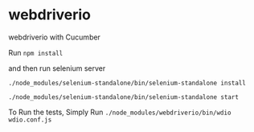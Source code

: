 # webdriverio
webdriverio with Cucumber

Run `npm install`

and then run selenium server

`./node_modules/selenium-standalone/bin/selenium-standalone install`

`./node_modules/selenium-standalone/bin/selenium-standalone start`

To Run the tests, Simply Run
`./node_modules/webdriverio/bin/wdio wdio.conf.js`
